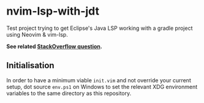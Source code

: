 # nvim-lsp-with-jdt
Test project trying to get Eclipse's Java LSP working with a gradle project using Neovim & vim-lsp.

**See related [StackOverflow question](https://stackoverflow.com/questions/53336434/eclipse-jdt-ls-gradle-resource-exception-invalid-project-description).**

## Initialisation
In order to have a minimum viable `init.vim` and not override your current setup, dot source `env.ps1` on Windows to set the relevant XDG environment variables to the same directory as this repository.
